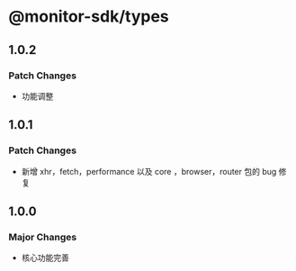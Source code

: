 # @monitor-sdk/types

## 1.0.2

### Patch Changes

-   功能调整

## 1.0.1

### Patch Changes

-   新增 xhr，fetch，performance 以及 core ，browser，router 包的 bug 修复

## 1.0.0

### Major Changes

-   核心功能完善
